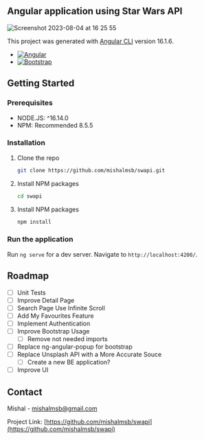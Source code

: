 <!-- ABOUT THE PROJECT -->

## Angular application using Star Wars API

![Screenshot 2023-08-04 at 16 25 55](https://github.com/mishalmsb/swapi/assets/18425871/2be7bdae-261c-40b9-99a6-f090b5a16194)

This project was generated with [Angular CLI](https://github.com/angular/angular-cli) version 16.1.6.

- [![Angular][Angular.io]][Angular-url]
- [![Bootstrap][Bootstrap.com]][Bootstrap-url]

<!-- GETTING STARTED -->

## Getting Started

### Prerequisites

- NODE.JS: ^16.14.0
- NPM: Recommended 8.5.5

### Installation

1. Clone the repo
   ```sh
   git clone https://github.com/mishalmsb/swapi.git
   ```
2. Install NPM packages
   ```sh
   cd swapi
   ```
3. Install NPM packages
   ```sh
   npm install
   ```

### Run the application

Run `ng serve` for a dev server. Navigate to `http://localhost:4200/`.

<!-- ROADMAP -->

## Roadmap

- [ ] Unit Tests
- [ ] Improve Detail Page
- [ ] Search Page Use Infinite Scroll
- [ ] Add My Favourites Feature
- [ ] Implement Authentication
- [ ] Improve Bootstrap Usage
  - [ ] Remove not needed imports
- [ ] Replace ng-angular-popup for bootstrap
- [ ] Replace Unsplash API with a More Accurate Souce
  - [ ] Create a new BE application?
- [ ] Improve UI

<!-- CONTACT -->

## Contact

Mishal - mishalmsb@gmail.com

Project Link: [https://github.com/mishalmsb/swapi](https://github.com/mishalmsb/swapi)

<!-- MARKDOWN LINKS & IMAGES -->

[Angular.io]: https://img.shields.io/badge/Angular-DD0031?style=for-the-badge&logo=angular&logoColor=white
[Angular-url]: https://angular.io/
[Bootstrap.com]: https://img.shields.io/badge/Bootstrap-563D7C?style=for-the-badge&logo=bootstrap&logoColor=white
[Bootstrap-url]: https://getbootstrap.com
